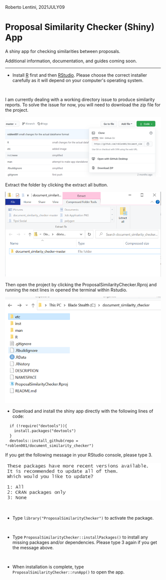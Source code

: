 Roberto Lentini, 2021JULY09

# Proposal Similarity Checker (Shiny) App 

A shiny app for checking similarities between proposals.

Additional information, documentation, and guides coming soon.

<hr>

* Install [R](https://cran.r-project.org/) first and then [RStudio](https://rstudio.com/products/rstudio/download/). Please choose the correct installer carefully as it will depend on your computer's operating system.

<br>

I am currently dealing with a working directory issue to produce similarity reports. To solve the issue for now, you will need to download the zip file for the project.

<img src='etc/download_zip.png'>

<br>

Extract the folder by clicking the extract all button.

<img src='etc/extract-all.png'>

<br>

Then open the project by clicking the ProposalSimilarityChecker.Rproj and running the next lines in opened the terminal within Rstudio.

<img src='etc/ProposalSimilarityChecker.png'>

<br> 

* Download and install the shiny app directly with the following lines of code:
```
  if (!require("devtools")){
    install.packages("devtools")
  }
  devtools::install_github(repo = "roblen001/document_similarity_checker")
```
If you get the following message in your RStudio console, please type 3.
<br><br>
<img src='etc/package-update.png'>

<br>

* Type ```library("ProposalSimilarityChecker")``` to activate the package.

<br>

* Type ```ProposalSimilarityChecker::installPackages()``` to install any missing packages and/or dependencies. Please type 3 again if you get the message above.

<br>

* When installation is complete, type ```ProposalSimilarityChecker::runApp()``` to open the app.

<br>
